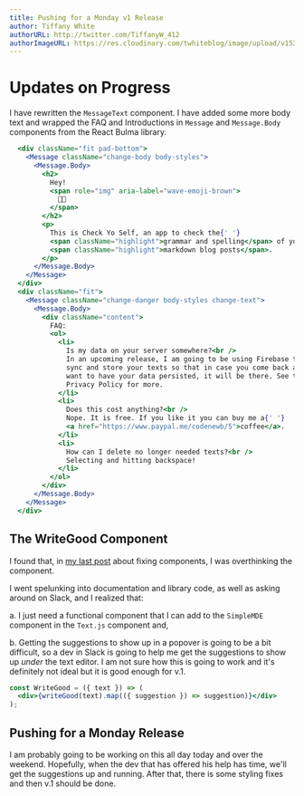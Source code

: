 ```yaml
---
title: Pushing for a Monday v1 Release
author: Tiffany White
authorURL: http://twitter.com/TiffanyW_412
authorImageURL: https://res.cloudinary.com/twhiteblog/image/upload/v1536475999/Profile%20Photos/profile3.png
---
```


# Updates on Progress

I have rewritten the `MessageText` component. I have added some more body text and wrapped the FAQ and Introductions in `Message` and `Message.Body` components from the React Bulma library.

```jsx
  <div className="fit pad-bottom">
    <Message className="change-body body-styles">
      <Message.Body>
        <h2>
          Hey!
          <span role="img" aria-label="wave-emoji-brown">
            👋🏾
          </span>
        </h2>
        <p>
          This is Check Yo Self, an app to check the{' '}
          <span className="highlight">grammar and spelling</span> of your{' '}
          <span className="highlight">markdown blog posts</span>.
        </p>
      </Message.Body>
    </Message>
  </div>
  <div className="fit">
    <Message className="change-danger body-styles change-text">
      <Message.Body>
        <div className="content">
          FAQ:
          <ol>
            <li>
              Is my data on your server somewhere?<br />
              In an upcoming release, I am going to be using Firebase to
              sync and store your texts so that in case you come back and
              want to have your data persisted, it will be there. See the
              Privacy Policy for more.
            </li>
            <li>
              Does this cost anything?<br />
              Nope. It is free. If you like it you can buy me a{' '}
              <a href="https://www.paypal.me/codenewb/5">coffee</a>.
            </li>
            <li>
              How can I delete no longer needed texts?<br />
              Selecting and hitting backspace!
            </li>
          </ol>
        </div>
      </Message.Body>
    </Message>
  </div>
```

## The WriteGood Component

I found that, in [my last post](https://checkyoself-docs.netlify.com/blog/2018/09/04/fixing-components.html) about fixing components, I was overthinking the component.

I went spelunking into documentation and library code, as well as asking around on Slack, and I realized that:

a. I just need a functional component that I can add to the `SimpleMDE` component in the `Text.js` component and,

b. Getting the suggestions to show up in a popover is going to be a bit difficult, so a dev in Slack is going to help me get the suggestions to show up *under* the text editor. I am not sure how this is going to work and it's definitely not ideal but it is good enough for v.1.

```jsx
const WriteGood = ({ text }) => (
  <div>{writeGood(text).map(({ suggestion }) => suggestion)}</div>
);
```

## Pushing for a Monday Release

I am probably going to be working on this all day today and over the weekend. Hopefully, when the dev that has offered his help has time, we'll get the suggestions up and running. After that, there is some styling fixes and then v.1 should be done.
